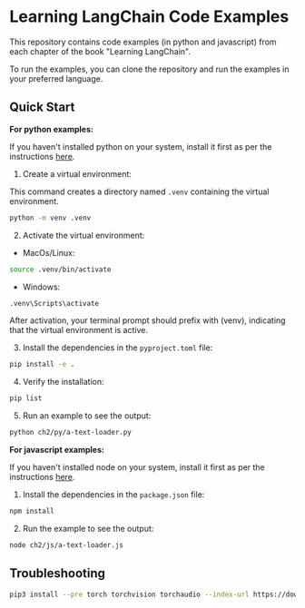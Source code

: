 # Learning LangChain Code Examples

This repository contains code examples (in python and javascript) from each chapter of the book "Learning LangChain".

To run the examples, you can clone the repository and run the examples in your preferred language.

## Quick Start

**For python examples:**

If you haven't installed python on your system, install it first as per the instructions [here](https://www.python.org/downloads/).

1. Create a virtual environment:

This command creates a directory named `.venv` containing the virtual environment.

```bash
python -m venv .venv
```

2. Activate the virtual environment:

- MacOs/Linux:

```bash
source .venv/bin/activate
```

- Windows:

```bash
.venv\Scripts\activate
```

After activation, your terminal prompt should prefix with (venv), indicating that the virtual environment is active.

3. Install the dependencies in the `pyproject.toml` file:

```bash
pip install -e .
```

4. Verify the installation:

```bash
pip list
```

5. Run an example to see the output:

```bash
python ch2/py/a-text-loader.py
```

**For javascript examples:**

If you haven't installed node on your system, install it first as per the instructions [here](https://nodejs.org/en/download/).

1. Install the dependencies in the `package.json` file:

```bash
npm install
```

2. Run the example to see the output:

```bash
node ch2/js/a-text-loader.js
```

## Troubleshooting


```bash
pip3 install --pre torch torchvision torchaudio --index-url https://download.pytorch.org/whl/nightly/cpu
```
